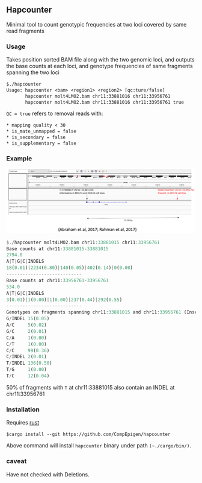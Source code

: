 ## Hapcounter

Minimal tool to count genotypic frequencies at two loci covered by same read fragments

### Usage

Takes position sorted BAM file along with the two genomic loci, and outputs the base counts at each loci, and genotype frequencies of same fragments spanning the two loci

```
$./hapcounter
Usage: hapcounter <bam> <region1> <region2> [qc:ture/false]
       hapcounter molt4LMO2.bam chr11:33881016 chr11:33956761
       hapcounter molt4LMO2.bam chr11:33881016 chr11:33956761 true
```

`QC = true` refers to removal reads with:

	* mapping quality < 30
	* is_mate_unmapped = false
	* is_secondary = false
	* is_supplementary = false

### Example

<img src="LMO2.png" />

```rust
$./hapcounter molt4LMO2.bam chr11:33881015 chr11:33956761
Base counts at chr11:33881015-33881015
2794.0
A|T|G|C|INDELS
18(0.01)|2234(0.80)|140(0.05)|402(0.14)|0(0.00)
----------------------------
Base counts at chr11:33956761-33956761
534.0
A|T|G|C|INDELS
3(0.01)|1(0.00)|1(0.00)|237(0.44)|292(0.55)
----------------------------
Genotypes on fragments spanning chr11:33881015 and chr11:33956761 (Insert length 75746bp)
G/INDEL 15(0.05)
A/C     5(0.02)
G/C     2(0.01)
C/A     1(0.00)
C/T     1(0.00)
C/C     99(0.36)
C/INDEL 2(0.01)
T/INDEL 136(0.50)
T/G     1(0.00)
T/C     12(0.04)
```

50% of fragments with `T` at chr11:33881015 also contain an INDEL at chr11:33956761

### Installation

Requires [rust](https://www.rust-lang.org/tools/install)

```
$cargo install --git https://github.com/CompEpigen/hapcounter
```

Above command will install `hapcounter` binary under path `(~./cargo/bin/)`. 

### caveat
Have not checked with Deletions.